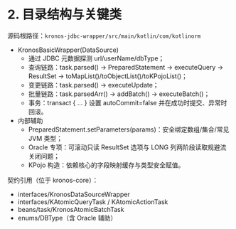 # 2. 目录结构与关键类

源码根路径：`kronos-jdbc-wrapper/src/main/kotlin/com/kotlinorm`

- KronosBasicWrapper(DataSource)
  - 通过 JDBC 元数据探测 url/userName/dbType；
  - 查询链路：task.parsed() -> PreparedStatement -> executeQuery -> ResultSet -> toMapList()/toObjectList()/toKPojoList()；
  - 变更链路：task.parsed() -> executeUpdate；
  - 批量链路：task.parsedArr() -> addBatch() -> executeBatch()；
  - 事务：transact { ... } 设置 autoCommit=false 并在成功时提交、异常时回滚。
- 内部辅助
  - PreparedStatement.setParameters(params)：安全绑定数组/集合/常见 JVM 类型；
  - Oracle 专项：可滚动只读 ResultSet 选项与 LONG 列两阶段读取规避流关闭问题；
  - KPojo 构造：依赖核心的字段映射缓存与类型安全赋值。

契约引用（位于 kronos-core）：
- interfaces/KronosDataSourceWrapper
- interfaces/KAtomicQueryTask / KAtomicActionTask
- beans/task/KronosAtomicBatchTask
- enums/DBType（含 Oracle 辅助）

